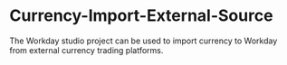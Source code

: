 # Currency-Import-External-Source
The Workday studio project can be used to import currency to Workday from external currency trading platforms.
